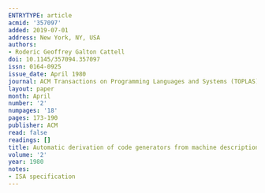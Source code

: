 ```yaml
---
ENTRYTYPE: article
acmid: '357097'
added: 2019-07-01
address: New York, NY, USA
authors:
- Roderic Geoffrey Galton Cattell
doi: 10.1145/357094.357097
issn: 0164-0925
issue_date: April 1980
journal: ACM Transactions on Programming Languages and Systems (TOPLAS)
layout: paper
month: April
number: '2'
numpages: '18'
pages: 173-190
publisher: ACM
read: false
readings: []
title: Automatic derivation of code generators from machine descriptions
volume: '2'
year: 1980
notes:
- ISA specification
---
```

